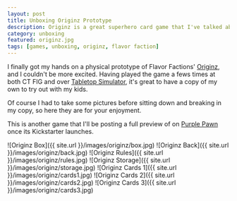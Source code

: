 ```yaml
---
layout: post
title: Unboxing Originz Prototype
description: Originz is a great superhero card game that I've talked about before. Let's see what's inside.
category: unboxing
featured: originz.jpg
tags: [games, unboxing, originz, flavor faction]
---
```


I finally got my hands on a physical prototype of Flavor Factions' [Originz](http://www.originzthegame.com/), and I couldn't be more excited. Having played the game a fews times at both CT FIG and over [Tabletop Simulator](http://pawnsperspective.com/Originz-Tabletop-Simulator/), it's great to have a copy of my own to try out with my kids.

Of course I had to take some pictures before sitting down and breaking in my copy, so here they are for your enjoyment.

This is another game that I'll be posting a full preview of on [Purple Pawn](http://purplepawn.com) once its Kickstarter launches.

![Originz Box]({{ site.url }}/images/originz/box.jpg)
![Originz Back]({{ site.url }}/images/originz/back.jpg)
![Originz Rules]({{ site.url }}/images/originz/rules.jpg)
![Originz Storage]({{ site.url }}/images/originz/storage.jpg)
![Originz Cards 1]({{ site.url }}/images/originz/cards1.jpg)
![Originz Cards 2]({{ site.url }}/images/originz/cards2.jpg)
![Originz Cards 3]({{ site.url }}/images/originz/cards3.jpg)
